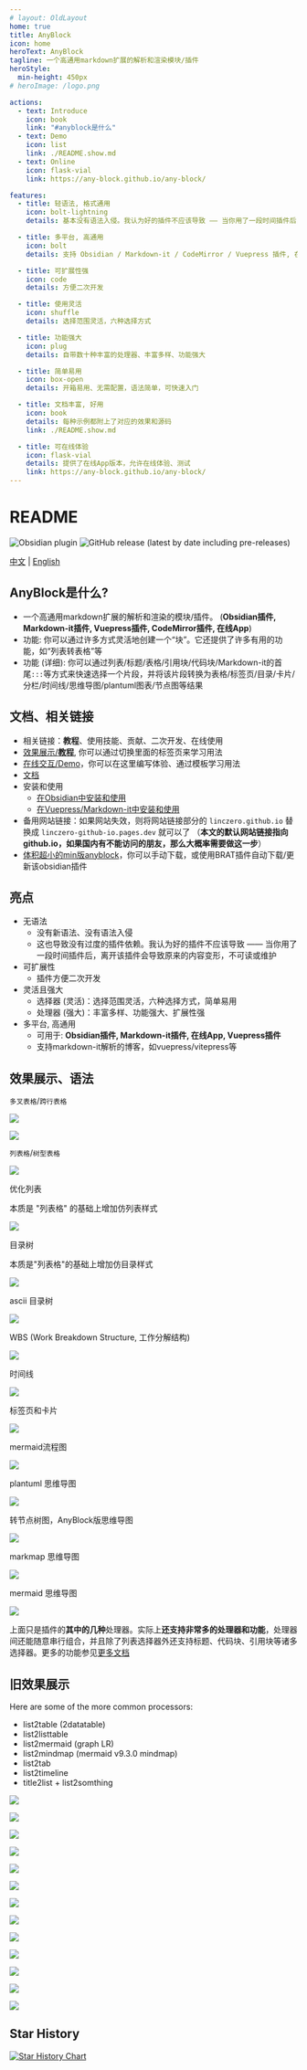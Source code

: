 ```yaml
---
# layout: OldLayout
home: true
title: AnyBlock
icon: home
heroText: AnyBlock
tagline: 一个高通用markdown扩展的解析和渲染模块/插件
heroStyle:
  min-height: 450px
# heroImage: /logo.png

actions:
  - text: Introduce
    icon: book
    link: "#anyblock是什么"
  - text: Demo
    icon: list
    link: ./README.show.md  
  - text: Online
    icon: flask-vial
    link: https://any-block.github.io/any-block/

features:
  - title: 轻语法, 格式通用
    icon: bolt-lightning
    details: 基本没有语法入侵。我认为好的插件不应该导致 —— 当你用了一段时间插件后，离开该插件会导致原来的内容变形，不可读或维护

  - title: 多平台, 高通用
    icon: bolt
    details: 支持 Obsidian / Markdown-it / CodeMirror / Vuepress 插件, 在线App, 支持markdown-it解析的博客框架。支持电脑、平板、手机端

  - title: 可扩展性强
    icon: code
    details: 方便二次开发

  - title: 使用灵活
    icon: shuffle
    details: 选择范围灵活，六种选择方式

  - title: 功能强大
    icon: plug
    details: 自带数十种丰富的处理器、丰富多样、功能强大

  - title: 简单易用
    icon: box-open
    details: 开箱易用、无需配置，语法简单，可快速入门

  - title: 文档丰富, 好用
    icon: book
    details: 每种示例都附上了对应的效果和源码
    link: ./README.show.md

  - title: 可在线体验
    icon: flask-vial
    details: 提供了在线App版本，允许在线体验、测试
    link: https://any-block.github.io/any-block/
---
```


# README

![Obsidian plugin](https://img.shields.io/endpoint?url=https%3A%2F%2Fscambier.xyz%2Fobsidian-endpoints%2Fany-block.json) ![GitHub release (latest by date including pre-releases)](https://img.shields.io/github/v/release/LincZero/obsidian-any-block)

[中文](./README.zh.md) | [English](./README.md)

## AnyBlock是什么?

- 一个高通用markdown扩展的解析和渲染的模块/插件。
  (**Obsidian插件, Markdown-it插件, Vuepress插件, CodeMirror插件, 在线App**)
- 功能: 你可以通过许多方式灵活地创建一个“块”。它还提供了许多有用的功能，如“列表转表格”等
- 功能 (详细): 你可以通过列表/标题/表格/引用块/代码块/Markdown-it的首尾`:::`等方式来快速选择一个片段，并将该片段转换为表格/标签页/目录/卡片/分栏/时间线/思维导图/plantuml图表/节点图等结果

## 文档、相关链接

- 相关链接：**教程**、使用技能、贡献、二次开发、在线使用
- [效果展示/**教程**](./README.show.md), 你可以通过切换里面的标签页来学习用法
- [在线交互/Demo](https://any-block.github.io/any-block/)，你可以在这里编写体验、通过模板学习用法
- [文档](./)
- 安装和使用
  - [在Obsidian中安装和使用](https://lincdocs.github.io/AnyBlock/docs/en/04.%20InstallAndUse_Obsidian.html)
  - [在Vuepress/Markdown-it中安装和使用](https://lincdocs.github.io/AnyBlock/docs/en/04.%20InstallAndUse_VuePress.html)
- 备用网站链接：如果网站失效，则将网站链接部分的 `linczero.github.io` 替换成 `linczero-github-io.pages.dev` 就可以了
	  （**本文的默认网站链接指向 github.io，如果国内有不能访问的朋友，那么大概率需要做这一步**）
- [体积超小的min版anyblock](https://github.com/any-block/obsidian-any-block-min)，你可以手动下载，或使用BRAT插件自动下载/更新该obsidian插件

## 亮点

- 无语法
  - 没有新语法、没有语法入侵
  - 这也导致没有过度的插件依赖。我认为好的插件不应该导致 —— 当你用了一段时间插件后，离开该插件会导致原来的内容变形，不可读或维护
- 可扩展性
  - 插件方便二次开发
- 灵活且强大
  - 选择器 (灵活)：选择范围灵活，六种选择方式，简单易用
  - 处理器 (强大)：丰富多样、功能强大、扩展性强
- 多平台, 高通用
  - 可用于: **Obsidian插件, Markdown-it插件, 在线App, Vuepress插件**
  - 支持markdown-it解析的博客，如vuepress/vitepress等

## 效果展示、语法

`多叉表格`/`跨行表格`

![](./assets/list2table3.png)

![](./assets/list2table32.png)

`列表格`/`树型表格`

![](./assets/list2lt3.png)

优化列表

本质是 "列表格" 的基础上增加仿列表样式

![](./assets/listtable_likelist.png)

目录树

本质是"列表格"的基础上增加仿目录样式

![](./assets/list2dt3.png)

ascii 目录树

![](./assets/list2astreeH3.png)

WBS (Work Breakdown Structure, 工作分解结构)

![](./assets/list2pumlWBS3.png)

时间线

![](./assets/list2timeline3.png)

标签页和卡片

![](./assets/tabs-and-card3.png)

mermaid流程图

![](./assets/list2mermaid3.png)

plantuml 思维导图

![](./assets/list2pumlMindmap3.png)

转节点树图，AnyBlock版思维导图

![](./assets/list2node.png)

markmap 思维导图

![](./assets/list2markmap3.png)

mermaid 思维导图

![](./assets/list2mindmap3.png)

上面只是插件的**其中的几种**处理器。实际上**还支持非常多的处理器和功能**，处理器间还能随意串行组合，并且除了列表选择器外还支持标题、代码块、引用块等诸多选择器。更多的功能参见[更多文档](https://linczero.github.io/MdNote_Public/%E4%BA%A7%E5%93%81%E6%96%87%E6%A1%A3/AnyBlock/)

## 旧效果展示

Here are some of the more common processors:
- list2table  (2datatable)
- list2listtable
- list2mermaid  (graph LR)
- list2mindmap  (mermaid v9.3.0 mindmap)
- list2tab
- list2timeline
- title2list + list2somthing

![](./assets/list2table.png)

![](./assets/list2tableT.png)

![](./assets/list2lt.gif)
 
![](./assets/list2tab.gif)
 
![](./assets/list2mermaid.png)

![](./assets/list2mindmap.png)

![](./assets/titleSelector.png)

![](./assets/addTitle.png)

![](./assets/scroll.gif)
 
![](./assets/overfold.png)

![](./assets/flod.gif)

![](./assets/heimu.gif)

![](./assets/userProcessor.png)

## Star History

[![Star History Chart](https://api.star-history.com/svg?repos=any-block/any-block&type=Date)](https://www.star-history.com/#any-block/any-block&Date)
